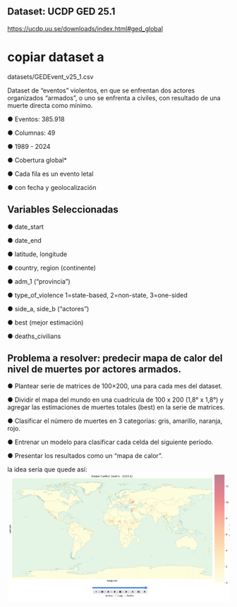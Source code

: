 ## Dataset: UCDP GED 25.1


https://ucdp.uu.se/downloads/index.html#ged_global

# copiar dataset a 

datasets/GEDEvent_v25_1.csv


Dataset de “eventos” violentos, en que se enfrentan dos actores organizados “armados”, o uno se enfrenta a civiles, con resultado de una muerte directa como mínimo.


● Eventos: 385.918

● Columnas: 49

● 1989 - 2024

● Cobertura global*

● Cada fila es un evento letal

● con fecha y geolocalización

## Variables Seleccionadas


● date_start

● date_end

● latitude, longitude

● country, region (continente)

● adm_1 (“provincia”)


● type_of_violence
1=state-based, 2=non-state,
3=one-sided

● side_a, side_b (“actores”)


● best (mejor estimación)

● deaths_civilians

## Problema a resolver: predecir mapa de calor del nivel de muertes por actores armados.

● Plantear serie de matrices de 100×200, una para cada mes del dataset.

● Dividir el mapa del mundo en una cuadrícula de 100 x 200 (1,8° x 1,8°) y agregar las estimaciones de muertes totales (best) en la serie de matrices.

● Clasificar el número de muertes en 3 categorías: gris, amarillo, naranja, rojo.

● Entrenar un modelo para clasificar cada celda del siguiente período.

● Presentar los resultados como un “mapa de calor”.


la idea sería que quede así:
![](https://github.com/X57FI8W9S/TP1_EDA_GEDEvent/blob/main/notebooks/img/Screenshot.png)